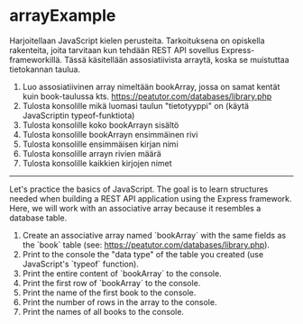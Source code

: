 <h1>arrayExample</h1>

Harjoitellaan JavaScript kielen perusteita. Tarkoituksena on opiskella rakenteita, joita tarvitaan kun tehdään REST API sovellus Express-frameworkillä. Tässä käsitellään assosiatiivista arraytä, koska se muistuttaa tietokannan taulua.

<ol>
<li>Luo assosiatiivinen array nimeltään bookArray, jossa on samat kentät kuin book-taulussa kts. <a href="https://peatutor.com/databases/library.php" target="_blank">https://peatutor.com/databases/library.php</a>
 </li>
<li>Tulosta konsolille mikä luomasi taulun "tietotyyppi" on (käytä JavaScriptin typeof-funktiota)</li>
<li>Tulosta konsolille koko bookArrayn sisältö</li>
<li>Tulosta konsolille bookArrayn ensimmäinen rivi</li>
<li>Tulosta konsolille ensimmäisen kirjan nimi</li>
<li>Tulosta konsolille arrayn rivien määrä</li>
<li>Tulosta konsolille kaikkien kirjojen nimet</li>
</ol>

<hr>

Let's practice the basics of JavaScript. The goal is to learn structures needed when building a REST API application using the Express framework. Here, we will work with an associative array because it resembles a database table.

<ol>
<li>Create an associative array named `bookArray` with the same fields as the `book` table (see: <a href="https://peatutor.com/databases/library.php" target="_blank">https://peatutor.com/databases/library.php</a>).</li>
<li>Print to the console the "data type" of the table you created (use JavaScript's `typeof` function).</li>
<li>Print the entire content of `bookArray` to the console.</li>
<li>Print the first row of `bookArray` to the console.</li>
<li>Print the name of the first book to the console.</li>
<li>Print the number of rows in the array to the console.</li>
<li>Print the names of all books to the console.</li>
</ol>
